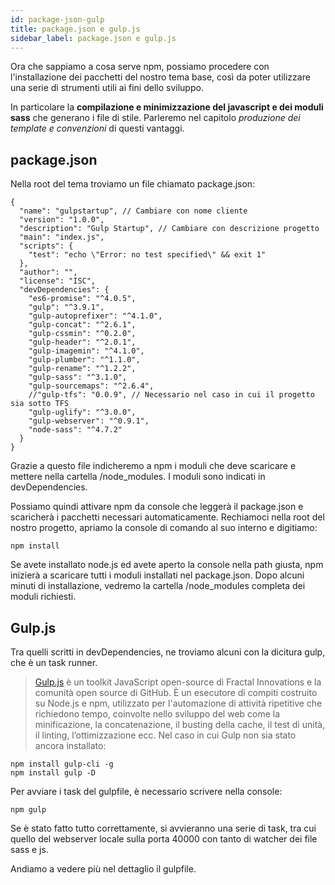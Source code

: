 ```yaml
---
id: package-json-gulp
title: package.json e gulp.js
sidebar_label: package.json e gulp.js
---
```


Ora che sappiamo a cosa serve npm, possiamo procedere con l'installazione dei pacchetti del nostro tema base, così da poter utilizzare una serie di strumenti utili ai fini dello sviluppo. 

In particolare la __compilazione e minimizzazione del javascript e dei moduli sass__ che generano i file di stile.
Parleremo nel capitolo *produzione dei template e convenzioni* di questi vantaggi.

## package.json
Nella root del tema troviamo un file chiamato package.json:

```
{
  "name": "gulpstartup", // Cambiare con nome cliente
  "version": "1.0.0",
  "description": "Gulp Startup", // Cambiare con descrizione progetto
  "main": "index.js",
  "scripts": {
    "test": "echo \"Error: no test specified\" && exit 1"
  },
  "author": "",
  "license": "ISC",
  "devDependencies": {
    "es6-promise": "^4.0.5",
    "gulp": "^3.9.1",
    "gulp-autoprefixer": "^4.1.0",
    "gulp-concat": "^2.6.1",
    "gulp-cssmin": "^0.2.0",
    "gulp-header": "^2.0.1",
    "gulp-imagemin": "^4.1.0",
    "gulp-plumber": "^1.1.0",
    "gulp-rename": "^1.2.2",
    "gulp-sass": "^3.1.0",
    "gulp-sourcemaps": "^2.6.4",
    //"gulp-tfs": "0.0.9", // Necessario nel caso in cui il progetto sia sotto TFS
    "gulp-uglify": "^3.0.0",
    "gulp-webserver": "^0.9.1",
    "node-sass": "^4.7.2"
  }
}
```

Grazie a questo file indicheremo a npm i moduli che deve scaricare e mettere nella cartella /node_modules. I moduli sono indicati in devDependencies.

Possiamo quindi attivare npm da console che leggerà il package.json e scaricherà i pacchetti necessari automaticamente. Rechiamoci nella root del nostro progetto, apriamo la console di comando al suo interno e digitiamo:

```
npm install
```

Se avete installato node.js ed avete aperto la console nella path giusta, npm inizierà a scaricare tutti i moduli installati nel package.json.
Dopo alcuni minuti di installazione, vedremo la cartella /node_modules completa dei moduli richiesti.

## Gulp.js
Tra quelli scritti in devDependencies, ne troviamo alcuni con la dicitura gulp, che è un task runner.

> [Gulp.js](https://gulpjs.com/) è un toolkit JavaScript open-source di Fractal Innovations e la comunità open source di GitHub. È un esecutore di compiti costruito su Node.js e npm, utilizzato per l'automazione di attività ripetitive che richiedono tempo, coinvolte nello sviluppo del web come la minificazione, la concatenazione, il busting della cache, il test di unità, il linting, l’ottimizzazione ecc.
Nel caso in cui Gulp non sia stato ancora installato:

```
npm install gulp-cli -g
npm install gulp -D
```

Per avviare i task del gulpfile, è necessario scrivere nella console:

```
npm gulp
```

Se è stato fatto tutto correttamente, si avvieranno una serie di task, tra cui quello del webserver locale sulla porta 40000 con tanto di watcher dei file sass e js.

Andiamo a vedere più nel dettaglio il gulpfile.
